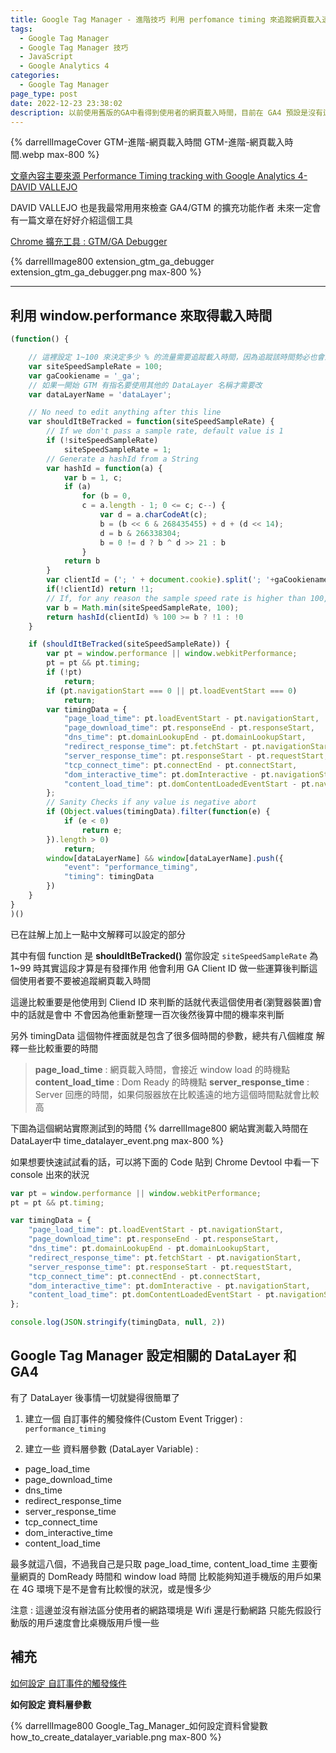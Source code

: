 ```yaml
---
title: Google Tag Manager - 進階技巧 利用 perfomance timing 來追蹤網頁載入速度
tags:
  - Google Tag Manager
  - Google Tag Manager 技巧
  - JavaScript
  - Google Analytics 4
categories:
  - Google Tag Manager
page_type: post
date: 2022-12-23 23:38:02
description: 以前使用舊版的GA中看得到使用者的網頁載入時間，目前在 GA4 預設是沒有這個功能的，於是找到了可以使用 JavaScript 來取得相關的載入時間後，用GA4 的 event 來搜集相關訊息 
---
```



{% darrellImageCover GTM-進階-網頁載入時間 GTM-進階-網頁載入時間.webp max-800 %}

[文章內容主要來源 Performance Timing tracking with Google Analytics 4-DAVID VALLEJO](https://www.thyngster.com/performance-timing-tracking-with-google-analytics-4#extra-how-sitespeedsample-works)

DAVID VALLEJO 也是我最常用用來檢查 GA4/GTM 的擴充功能作者
未來一定會有一篇文章在好好介紹這個工具

[Chrome 擴充工具 : GTM/GA Debugger](https://chrome.google.com/webstore/detail/gtmga-debugger/ilnpmccnfdjdjjikgkefkcegefikecdc)

{% darrellImage800 extension_gtm_ga_debugger extension_gtm_ga_debugger.png max-800 %}

---

## 利用 window.performance 來取得載入時間

```JavaScript
(function() {

    // 這裡設定 1~100 來決定多少 % 的流量需要追蹤載入時間，因為追蹤該時間勢必也會影響一點效能，擔心的話可以先從小部分流量測試
    var siteSpeedSampleRate = 100;
    var gaCookiename = '_ga';
    // 如果一開始 GTM 有指名要使用其他的 DataLayer 名稱才需要改
    var dataLayerName = 'dataLayer';

    // No need to edit anything after this line
    var shouldItBeTracked = function(siteSpeedSampleRate) {
        // If we don't pass a sample rate, default value is 1
        if (!siteSpeedSampleRate)
            siteSpeedSampleRate = 1;
        // Generate a hashId from a String
        var hashId = function(a) {
            var b = 1, c;
            if (a)
                for (b = 0,
                c = a.length - 1; 0 <= c; c--) {
                    var d = a.charCodeAt(c);
                    b = (b << 6 & 268435455) + d + (d << 14);
                    d = b & 266338304;
                    b = 0 != d ? b ^ d >> 21 : b
                }
            return b
        }
        var clientId = ('; ' + document.cookie).split('; '+gaCookiename+'=').pop().split(';').shift().split(/GA1\.[0-9]\./)[1];
        if(!clientId) return !1;
        // If, for any reason the sample speed rate is higher than 100, let's keep it to a 100 max value
        var b = Math.min(siteSpeedSampleRate, 100);        
        return hashId(clientId) % 100 >= b ? !1 : !0
    }

    if (shouldItBeTracked(siteSpeedSampleRate)) {
        var pt = window.performance || window.webkitPerformance;
        pt = pt && pt.timing;
        if (!pt)
            return;
        if (pt.navigationStart === 0 || pt.loadEventStart === 0)
            return;
        var timingData = {
            "page_load_time": pt.loadEventStart - pt.navigationStart,
            "page_download_time": pt.responseEnd - pt.responseStart,
            "dns_time": pt.domainLookupEnd - pt.domainLookupStart,
            "redirect_response_time": pt.fetchStart - pt.navigationStart,
            "server_response_time": pt.responseStart - pt.requestStart,
            "tcp_connect_time": pt.connectEnd - pt.connectStart,
            "dom_interactive_time": pt.domInteractive - pt.navigationStart,
            "content_load_time": pt.domContentLoadedEventStart - pt.navigationStart
        };
        // Sanity Checks if any value is negative abort
        if (Object.values(timingData).filter(function(e) {
            if (e < 0)
                return e;
        }).length > 0)
            return;
        window[dataLayerName] && window[dataLayerName].push({
            "event": "performance_timing",
            "timing": timingData
        })
    }
}
)() 
```

已在註解上加上一點中文解釋可以設定的部分

其中有個 function 是 **shouldItBeTracked()**
當你設定 `siteSpeedSampleRate` 為 1~99 時其實這段才算是有發揮作用
他會利用 GA Client ID 做一些運算後判斷這個使用者要不要被追蹤網頁載入時間

這邊比較重要是他使用到 Cliend ID 來判斷的話就代表這個使用者(瀏覽器裝置)會中的話就是會中
不會因為他重新整理一百次後然後算中間的機率來判斷

另外 timingData 這個物件裡面就是包含了很多個時間的參數，總共有八個維度
解釋一些比較重要的時間

> **page_load_time** : 網頁載入時間，會接近 window load 的時機點
> **content_load_time** : Dom Ready 的時機點
> **server_response_time** : Server 回應的時間，如果伺服器放在比較遙遠的地方這個時間點就會比較高

下圖為這個網站實際測試到的時間
{% darrellImage800 網站實測載入時間在DataLayer中 time_datalayer_event.png max-800 %}

如果想要快速試試看的話，可以將下面的 Code 貼到 Chrome Devtool 中看一下 console 出來的狀況

``` JavaScript
var pt = window.performance || window.webkitPerformance;
pt = pt && pt.timing;

var timingData = {
    "page_load_time": pt.loadEventStart - pt.navigationStart,
    "page_download_time": pt.responseEnd - pt.responseStart,
    "dns_time": pt.domainLookupEnd - pt.domainLookupStart,
    "redirect_response_time": pt.fetchStart - pt.navigationStart,
    "server_response_time": pt.responseStart - pt.requestStart,
    "tcp_connect_time": pt.connectEnd - pt.connectStart,
    "dom_interactive_time": pt.domInteractive - pt.navigationStart,
    "content_load_time": pt.domContentLoadedEventStart - pt.navigationStart
};

console.log(JSON.stringify(timingData, null, 2))
```

## Google Tag Manager 設定相關的 DataLayer 和 GA4

有了 DataLayer 後事情一切就變得很簡單了

1. 建立一個 自訂事件的觸發條件(Custom Event Trigger) : `performance_timing`

2. 建立一些 資料層參數 (DataLayer Variable) : 
 - page_load_time
 - page_download_time
 - dns_time
 - redirect_response_time
 - server_response_time
 - tcp_connect_time
 - dom_interactive_time
 - content_load_time
 

最多就這八個，不過我自己是只取 page_load_time, content_load_time
主要衡量網頁的 DomReady 時間和 window load 時間
比較能夠知道手機版的用戶如果在 4G 環境下是不是會有比較慢的狀況，或是慢多少

注意 : 這邊並沒有辦法區分使用者的網路環境是 Wifi 還是行動網路
只能先假設行動版的用戶速度會比桌機版用戶慢一些

## 補充

[如何設定 自訂事件的觸發條件](https://www.darrelltw.com/gtm-trigger-custom-event/)

**如何設定 資料層參數**

{% darrellImage800 Google_Tag_Manager_如何設定資料曾變數 how_to_create_datalayer_variable.png max-800 %}


